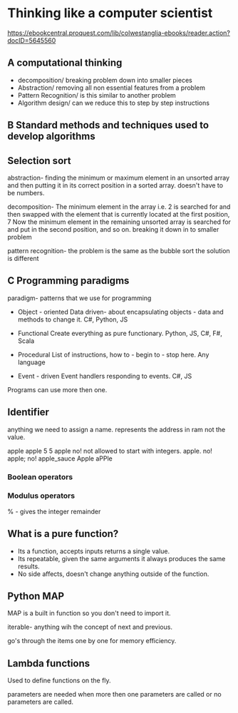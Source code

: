 # Thinking like a computer scientist
https://ebookcentral.proquest.com/lib/colwestanglia-ebooks/reader.action?docID=5645560

## A computational thinking
+ decomposition/ breaking problem down into smaller pieces
+ Abstraction/ removing all non essential features from a problem
+ Pattern Recognition/ is this similar to another problem
+ Algorithm design/ can we reduce this to step by step instructions

## B Standard methods and techniques used to develop algorithms

## Selection sort

abstraction- finding the minimum or maximum element in an unsorted array and then putting it in its correct position in a sorted array.
doesn't have to be numbers.

decomposition- The minimum element in the array i.e. 2 is searched for and then swapped with the element that is currently located at the first position, 7 Now the minimum element in the remaining unsorted array is searched for and put in the second position, and so on. breaking it down in to smaller problem

pattern recognition- the problem is the same as the bubble sort the solution is different

## C Programming paradigms
paradigm- patterns that we use for programming

+ Object - oriented
Data driven- about encapsulating objects - data and methods to change it.
C#, Python, JS

+ Functional
Create everything as pure functionary.
Python, JS, C#, F#, Scala

+ Procedural
List of instructions, how to - begin to - stop here.
Any language

+ Event - driven
Event handlers responding to events.
C#, JS

Programs can use more then one.

## Identifier

anything we need to assign a name. represents the address in ram not the value.

apple 
apple 5
5 apple no! not allowed to start with integers.
apple. no!
apple; no!
apple_sauce
Apple
aPPle

### Boolean operators

### Modulus operators

% - gives the integer remainder

## What is a pure function?

- Its a function, accepts inputs returns a single value.
- Its repeatable, given the same arguments it always produces the same results.
- No side affects, doesn't change anything outside of the function.

## Python MAP

MAP is a built in function so you don't need to import it.

iterable- anything wih the concept of next and previous.

go's through the items one by one for memory efficiency.

## Lambda functions

Used to define functions on the fly.

parameters are needed when more then one parameters are called or no parameters are called.
